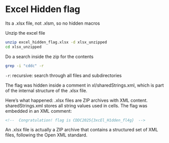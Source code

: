 # Excel Hidden flag
Its a .xlsx file, not .xlsm, so no hidden macros

Unzip the excel file
```bash
unzip excel_hidden_flag.xlsx -d xlsx_unzipped
cd xlsx_unzipped
```

Do a search inside the zip for the contents
```bash
grep -i "cddc" -r
```

```-r```: recursive: search through all files and subdirectories




The flag was hidden inside a comment in xl/sharedStrings.xml, which is part of the internal structure of the .xlsx file.

Here’s what happened:
.xlsx files are ZIP archives with XML content.
sharedStrings.xml stores all string values used in cells.
The flag was embedded in an XML comment:
```xml
<!--  Congratulation! flag is CDDC2025{3xcEl_H1dden_fl4g}  -->
```


An .xlsx file is actually a ZIP archive that contains a structured set of XML files, following the Open XML standard.